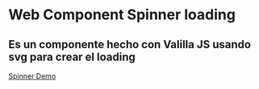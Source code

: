 # Web Component Spinner loading

## Es un componente hecho con Valilla JS usando svg para crear el loading

[Spinner Demo](https://destilosur.github.io/webcomponent-loading-spinner/)

